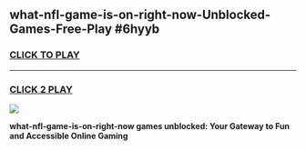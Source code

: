 
## what-nfl-game-is-on-right-now-Unblocked-Games-Free-Play #6hyyb
<h3>
<a href="https://us.freeplayer.one?title=what-nfl-game-is-on-right-now&ref=9M">CLICK TO PLAY</a></h3>
<hr>

<h3>
<a href="https://us.freeplayer.one?title=what-nfl-game-is-on-right-now&ref=9M">CLICK 2 PLAY</a>
  
</h3>

<a href="https://us.freeplayer.one?title=what-nfl-game-is-on-right-now&ref=9M"><img src="https://clearcache.store/games.png"></a>


**what-nfl-game-is-on-right-now games unblocked: Your Gateway to Fun and Accessible Online Gaming**
